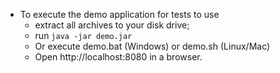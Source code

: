 - To execute the demo application for tests to use
  - extract all archives to your disk drive;
  - run `java -jar demo.jar`
  - Or execute demo.bat (Windows) or demo.sh (Linux/Mac)
  - Open http://localhost:8080 in a browser.
  
